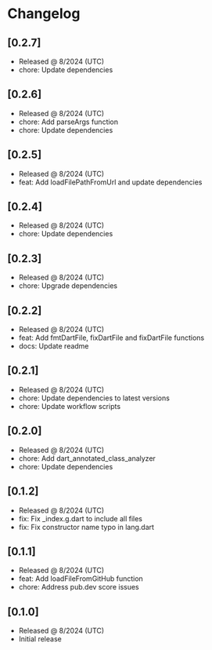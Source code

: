 # Changelog

## [0.2.7]

- Released @ 8/2024 (UTC)
- chore: Update dependencies

## [0.2.6]

- Released @ 8/2024 (UTC)
- chore: Add parseArgs function
- chore: Update dependencies

## [0.2.5]

- Released @ 8/2024 (UTC)
- feat: Add loadFilePathFromUrl and update dependencies

## [0.2.4]

- Released @ 8/2024 (UTC)
- chore: Update dependencies

## [0.2.3]

- Released @ 8/2024 (UTC)
- chore: Upgrade dependencies

## [0.2.2]

- Released @ 8/2024 (UTC)
- feat: Add fmtDartFile, fixDartFile and fixDartFile functions
- docs: Update readme

## [0.2.1]

- Released @ 8/2024 (UTC)
- chore: Update dependencies to latest versions
- chore: Update workflow scripts

## [0.2.0]

- Released @ 8/2024 (UTC)
- chore: Add dart_annotated_class_analyzer
- chore: Update dependencies

## [0.1.2]

- Released @ 8/2024 (UTC)
- fix: Fix _index.g.dart to include all files
- fix: Fix constructor name typo in lang.dart

## [0.1.1]

- Released @ 8/2024 (UTC)
- feat: Add loadFileFromGitHub function
- chore: Address pub.dev score issues

## [0.1.0]

- Released @ 8/2024 (UTC)
- Initial release

